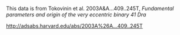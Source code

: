 This data is from Tokovinin et al. 2003A&A...409..245T,
*Fundamental parameters and origin of the very eccentric binary 41 Dra*

http://adsabs.harvard.edu/abs/2003A%26A...409..245T
